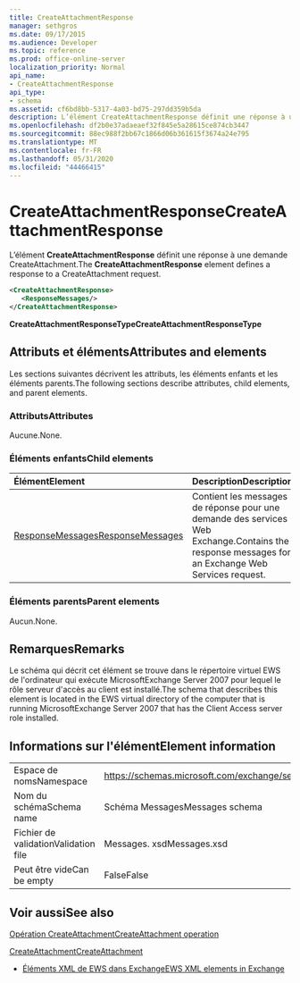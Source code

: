 ```yaml
---
title: CreateAttachmentResponse
manager: sethgros
ms.date: 09/17/2015
ms.audience: Developer
ms.topic: reference
ms.prod: office-online-server
localization_priority: Normal
api_name:
- CreateAttachmentResponse
api_type:
- schema
ms.assetid: cf6bd8bb-5317-4a03-bd75-297dd359b5da
description: L’élément CreateAttachmentResponse définit une réponse à une demande CreateAttachment.
ms.openlocfilehash: df2b0e37adaeaef32f845e5a28615ce874cb3447
ms.sourcegitcommit: 88ec988f2bb67c1866d06b361615f3674a24e795
ms.translationtype: MT
ms.contentlocale: fr-FR
ms.lasthandoff: 05/31/2020
ms.locfileid: "44466415"
---
```

# <a name="createattachmentresponse"></a><span data-ttu-id="8a6ab-103">CreateAttachmentResponse</span><span class="sxs-lookup"><span data-stu-id="8a6ab-103">CreateAttachmentResponse</span></span>

<span data-ttu-id="8a6ab-104">L’élément **CreateAttachmentResponse** définit une réponse à une demande CreateAttachment.</span><span class="sxs-lookup"><span data-stu-id="8a6ab-104">The **CreateAttachmentResponse** element defines a response to a CreateAttachment request.</span></span> 
  
```xml
<CreateAttachmentResponse>
   <ResponseMessages/>
</CreateAttachmentResponse>
```

 <span data-ttu-id="8a6ab-105">**CreateAttachmentResponseType**</span><span class="sxs-lookup"><span data-stu-id="8a6ab-105">**CreateAttachmentResponseType**</span></span>
## <a name="attributes-and-elements"></a><span data-ttu-id="8a6ab-106">Attributs et éléments</span><span class="sxs-lookup"><span data-stu-id="8a6ab-106">Attributes and elements</span></span>

<span data-ttu-id="8a6ab-107">Les sections suivantes décrivent les attributs, les éléments enfants et les éléments parents.</span><span class="sxs-lookup"><span data-stu-id="8a6ab-107">The following sections describe attributes, child elements, and parent elements.</span></span>
  
### <a name="attributes"></a><span data-ttu-id="8a6ab-108">Attributs</span><span class="sxs-lookup"><span data-stu-id="8a6ab-108">Attributes</span></span>

<span data-ttu-id="8a6ab-109">Aucune.</span><span class="sxs-lookup"><span data-stu-id="8a6ab-109">None.</span></span>
  
### <a name="child-elements"></a><span data-ttu-id="8a6ab-110">Éléments enfants</span><span class="sxs-lookup"><span data-stu-id="8a6ab-110">Child elements</span></span>

|<span data-ttu-id="8a6ab-111">**Élément**</span><span class="sxs-lookup"><span data-stu-id="8a6ab-111">**Element**</span></span>|<span data-ttu-id="8a6ab-112">**Description**</span><span class="sxs-lookup"><span data-stu-id="8a6ab-112">**Description**</span></span>|
|:-----|:-----|
|[<span data-ttu-id="8a6ab-113">ResponseMessages</span><span class="sxs-lookup"><span data-stu-id="8a6ab-113">ResponseMessages</span></span>](responsemessages.md) <br/> |<span data-ttu-id="8a6ab-114">Contient les messages de réponse pour une demande des services Web Exchange.</span><span class="sxs-lookup"><span data-stu-id="8a6ab-114">Contains the response messages for an Exchange Web Services request.</span></span>  <br/> |
   
### <a name="parent-elements"></a><span data-ttu-id="8a6ab-115">Éléments parents</span><span class="sxs-lookup"><span data-stu-id="8a6ab-115">Parent elements</span></span>

<span data-ttu-id="8a6ab-116">Aucun.</span><span class="sxs-lookup"><span data-stu-id="8a6ab-116">None.</span></span>
  
## <a name="remarks"></a><span data-ttu-id="8a6ab-117">Remarques</span><span class="sxs-lookup"><span data-stu-id="8a6ab-117">Remarks</span></span>

<span data-ttu-id="8a6ab-118">Le schéma qui décrit cet élément se trouve dans le répertoire virtuel EWS de l'ordinateur qui exécute MicrosoftExchange Server 2007 pour lequel le rôle serveur d'accès au client est installé.</span><span class="sxs-lookup"><span data-stu-id="8a6ab-118">The schema that describes this element is located in the EWS virtual directory of the computer that is running MicrosoftExchange Server 2007 that has the Client Access server role installed.</span></span>
  
## <a name="element-information"></a><span data-ttu-id="8a6ab-119">Informations sur l'élément</span><span class="sxs-lookup"><span data-stu-id="8a6ab-119">Element information</span></span>

|||
|:-----|:-----|
|<span data-ttu-id="8a6ab-120">Espace de noms</span><span class="sxs-lookup"><span data-stu-id="8a6ab-120">Namespace</span></span>  <br/> |https://schemas.microsoft.com/exchange/services/2006/messages  <br/> |
|<span data-ttu-id="8a6ab-121">Nom du schéma</span><span class="sxs-lookup"><span data-stu-id="8a6ab-121">Schema name</span></span>  <br/> |<span data-ttu-id="8a6ab-122">Schéma Messages</span><span class="sxs-lookup"><span data-stu-id="8a6ab-122">Messages schema</span></span>  <br/> |
|<span data-ttu-id="8a6ab-123">Fichier de validation</span><span class="sxs-lookup"><span data-stu-id="8a6ab-123">Validation file</span></span>  <br/> |<span data-ttu-id="8a6ab-124">Messages. xsd</span><span class="sxs-lookup"><span data-stu-id="8a6ab-124">Messages.xsd</span></span>  <br/> |
|<span data-ttu-id="8a6ab-125">Peut être vide</span><span class="sxs-lookup"><span data-stu-id="8a6ab-125">Can be empty</span></span>  <br/> |<span data-ttu-id="8a6ab-126">False</span><span class="sxs-lookup"><span data-stu-id="8a6ab-126">False</span></span>  <br/> |
   
## <a name="see-also"></a><span data-ttu-id="8a6ab-127">Voir aussi</span><span class="sxs-lookup"><span data-stu-id="8a6ab-127">See also</span></span>



[<span data-ttu-id="8a6ab-128">Opération CreateAttachment</span><span class="sxs-lookup"><span data-stu-id="8a6ab-128">CreateAttachment operation</span></span>](createattachment-operation.md)
  
[<span data-ttu-id="8a6ab-129">CreateAttachment</span><span class="sxs-lookup"><span data-stu-id="8a6ab-129">CreateAttachment</span></span>](createattachment.md)


- [<span data-ttu-id="8a6ab-130">Éléments XML de EWS dans Exchange</span><span class="sxs-lookup"><span data-stu-id="8a6ab-130">EWS XML elements in Exchange</span></span>](ews-xml-elements-in-exchange.md)

